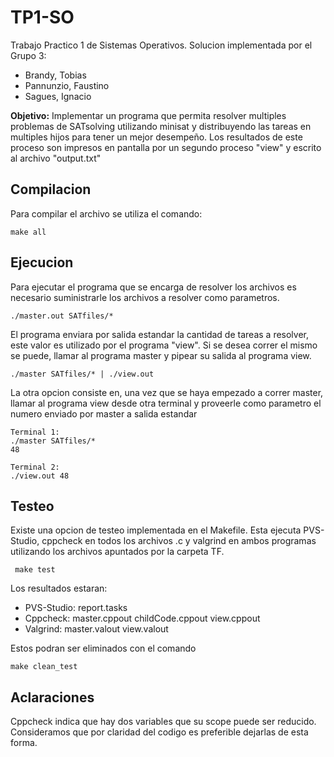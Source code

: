# TP1-SO
Trabajo Practico 1 de Sistemas Operativos.
Solucion implementada por el Grupo 3:
- Brandy, Tobias
- Pannunzio, Faustino
- Sagues, Ignacio

__Objetivo:__ Implementar un programa que permita resolver multiples problemas de SATsolving utilizando minisat y distribuyendo las tareas en multiples hijos para tener un mejor desempeño.
Los resultados de este proceso son impresos en pantalla por un segundo proceso "view" y escrito al archivo "output.txt"

## Compilacion 

Para compilar el archivo se utiliza el comando:
```
make all
```
## Ejecucion

Para ejecutar el programa que se encarga de resolver los archivos es necesario suministrarle los archivos a resolver como parametros. 
```
./master.out SATfiles/*
```
El programa enviara por salida estandar la cantidad de tareas a resolver, este valor es utilizado por el programa "view". Si se desea correr el mismo se puede, llamar al programa master y pipear su salida al programa view.
```
./master SATfiles/* | ./view.out
```
La otra opcion consiste en, una vez que se haya empezado a correr master, llamar al programa view desde otra terminal y proveerle como parametro el numero enviado por master a salida estandar
```
Terminal 1:
./master SATfiles/* 
48

Terminal 2:
./view.out 48
```

## Testeo

Existe una opcion de testeo implementada en el Makefile. Esta ejecuta PVS-Studio, cppcheck en todos los archivos .c y valgrind en ambos programas utilizando los archivos apuntados por la carpeta TF.
```
 make test
``` 
Los resultados estaran:
- PVS-Studio:   report.tasks
- Cppcheck:     master.cppout childCode.cppout view.cppout
- Valgrind:     master.valout view.valout
  
Estos podran ser eliminados con el comando 
```
make clean_test
```

## Aclaraciones

Cppcheck indica que hay dos variables que su scope puede ser reducido. Consideramos que por claridad del codigo es preferible dejarlas de esta forma.

